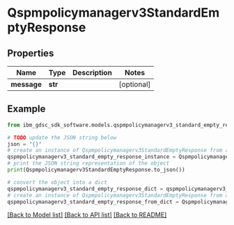 # Qspmpolicymanagerv3StandardEmptyResponse


## Properties

Name | Type | Description | Notes
------------ | ------------- | ------------- | -------------
**message** | **str** |  | [optional] 

## Example

```python
from ibm_gdsc_sdk_software.models.qspmpolicymanagerv3_standard_empty_response import Qspmpolicymanagerv3StandardEmptyResponse

# TODO update the JSON string below
json = "{}"
# create an instance of Qspmpolicymanagerv3StandardEmptyResponse from a JSON string
qspmpolicymanagerv3_standard_empty_response_instance = Qspmpolicymanagerv3StandardEmptyResponse.from_json(json)
# print the JSON string representation of the object
print(Qspmpolicymanagerv3StandardEmptyResponse.to_json())

# convert the object into a dict
qspmpolicymanagerv3_standard_empty_response_dict = qspmpolicymanagerv3_standard_empty_response_instance.to_dict()
# create an instance of Qspmpolicymanagerv3StandardEmptyResponse from a dict
qspmpolicymanagerv3_standard_empty_response_from_dict = Qspmpolicymanagerv3StandardEmptyResponse.from_dict(qspmpolicymanagerv3_standard_empty_response_dict)
```
[[Back to Model list]](../README.md#documentation-for-models) [[Back to API list]](../README.md#documentation-for-api-endpoints) [[Back to README]](../README.md)


